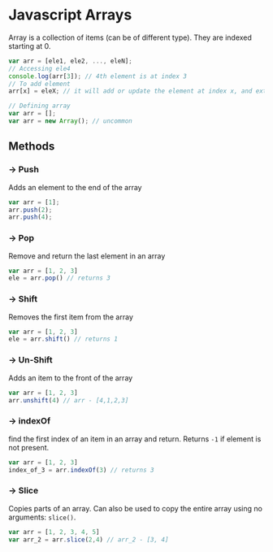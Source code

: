 # Javascript Arrays

Array is a collection of items (can be of different type). They are indexed starting at 0.

```js
var arr = [ele1, ele2, ..., eleN];
// Accessing ele4
console.log(arr[3]); // 4th element is at index 3
// To add element
arr[x] = eleX; // it will add or update the element at index x, and extend the size of the array if required.

// Defining array
var arr = [];
var arr = new Array(); // uncommon
```

## Methods

### -> Push

Adds an element to the end of the array

```js
var arr = [1];
arr.push(2);
arr.push(4);
```

### -> Pop

Remove and return the last element in an array

```js
var arr = [1, 2, 3]
ele = arr.pop() // returns 3
```

### -> Shift

Removes the first item from the array

```js
var arr = [1, 2, 3]
ele = arr.shift() // returns 1
```

### -> Un-Shift

Adds an item to the front of the array

```js
var arr = [1, 2, 3]
arr.unshift(4) // arr - [4,1,2,3]
```

### -> indexOf

find the  first index of an item in an array and return. Returns `-1` if element is not present.

```js
var arr = [1, 2, 3]
index_of_3 = arr.indexOf(3) // returns 3
```

### -> Slice

Copies parts of an array. Can also be used to copy the entire array using no arguments: `slice()`.

```js
var arr = [1, 2, 3, 4, 5]
var arr_2 = arr.slice(2,4) // arr_2 - [3, 4]
```
